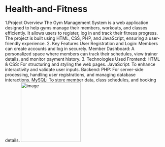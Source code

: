 # Health-and-Fitness
1.Project Overview
The Gym Management System is a web application designed to help gyms manage their members, workouts, and classes efficiently. It allows users to register, log in  and track their fitness progress. The project is built using HTML, CSS, PHP, and JavaScript, ensuring a user-friendly experience.
2. Key Features
User Registration and Login: Members can create accounts and log in securely.
Member Dashboard: A personalized space where members can track their schedules, view trainer details, and monitor payment history.
3. Technologies Used
Frontend:
HTML & CSS: For structuring and styling the web pages.
JavaScript: To enhance interactivity and validate user inputs.
Backend:
PHP: For server-side processing, handling user registrations, and managing database interactions.
MySQL: To store member data, class schedules, and booking details.
<img width="194" alt="image" src="https://github.com/user-attachments/assets/158226a5-6f70-440d-a7cf-acd88388d9c7">

